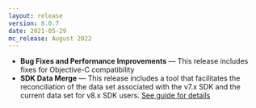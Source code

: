 ```yaml
---
layout: release
version: 8.0.7
date: 2021-05-29
mc_release: August 2022
---
```


* **Bug Fixes and Performance Improvements** — This release includes fixes for Objective-C compatibility
* **SDK Data Merge** — This release includes a tool that facilitates the reconciliation of the data set associated with the v7.x SDK and the current data set for v8.x SDK users. [See guide for details]({{site.baseurl}}/trouble/trouble-coredata-migration.html)
